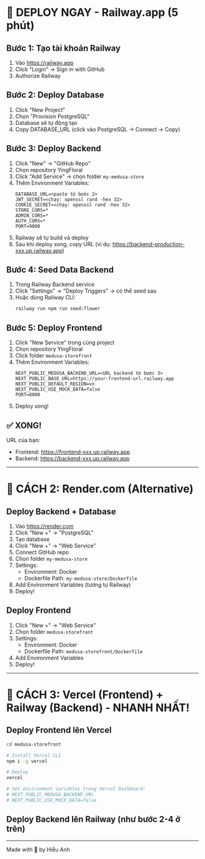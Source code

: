 # 🚀 DEPLOY NGAY - Railway.app (5 phút)

## Bước 1: Tạo tài khoản Railway
1. Vào https://railway.app
2. Click "Login" → Sign in with GitHub
3. Authorize Railway

## Bước 2: Deploy Database
1. Click "New Project"
2. Chọn "Provision PostgreSQL"
3. Database sẽ tự động tạo
4. Copy DATABASE_URL (click vào PostgreSQL → Connect → Copy)

## Bước 3: Deploy Backend
1. Click "New" → "GitHub Repo"
2. Chọn repository YingFloral
3. Click "Add Service" → chọn folder `my-medusa-store`
4. Thêm Environment Variables:
   ```
   DATABASE_URL=<paste từ bước 2>
   JWT_SECRET=<chạy: openssl rand -hex 32>
   COOKIE_SECRET=<chạy: openssl rand -hex 32>
   STORE_CORS=*
   ADMIN_CORS=*
   AUTH_CORS=*
   PORT=9000
   ```
5. Railway sẽ tự build và deploy
6. Sau khi deploy xong, copy URL (ví dụ: https://backend-production-xxx.up.railway.app)

## Bước 4: Seed Data Backend
1. Trong Railway Backend service
2. Click "Settings" → "Deploy Triggers" → có thể seed sau
3. Hoặc dùng Railway CLI:
   ```bash
   railway run npm run seed:flower
   ```

## Bước 5: Deploy Frontend
1. Click "New Service" trong cùng project
2. Chọn repository YingFloral  
3. Click folder `medusa-storefront`
4. Thêm Environment Variables:
   ```
   NEXT_PUBLIC_MEDUSA_BACKEND_URL=<URL backend từ bước 3>
   NEXT_PUBLIC_BASE_URL=https://your-frontend-url.railway.app
   NEXT_PUBLIC_DEFAULT_REGION=vn
   NEXT_PUBLIC_USE_MOCK_DATA=false
   PORT=8000
   ```
5. Deploy xong!

## ✅ XONG!

URL của bạn:
- Frontend: https://frontend-xxx.up.railway.app
- Backend: https://backend-xxx.up.railway.app

---

# 🌟 CÁCH 2: Render.com (Alternative)

## Deploy Backend + Database
1. Vào https://render.com
2. Click "New +" → "PostgreSQL"
3. Tạo database
4. Click "New +" → "Web Service"
5. Connect GitHub repo
6. Chọn folder `my-medusa-store`
7. Settings:
   - Environment: Docker
   - Dockerfile Path: `my-medusa-store/Dockerfile`
8. Add Environment Variables (tương tự Railway)
9. Deploy!

## Deploy Frontend
1. Click "New +" → "Web Service"
2. Chọn folder `medusa-storefront`
3. Settings:
   - Environment: Docker
   - Dockerfile Path: `medusa-storefront/Dockerfile`
4. Add Environment Variables
5. Deploy!

---

# 🎯 CÁCH 3: Vercel (Frontend) + Railway (Backend) - NHANH NHẤT!

## Deploy Frontend lên Vercel
```bash
cd medusa-storefront

# Install Vercel CLI
npm i -g vercel

# Deploy
vercel

# Set environment variables trong Vercel Dashboard:
# NEXT_PUBLIC_MEDUSA_BACKEND_URL
# NEXT_PUBLIC_USE_MOCK_DATA=false
```

## Deploy Backend lên Railway (như bước 2-4 ở trên)

---

Made with 🌸 by Hiểu Anh
